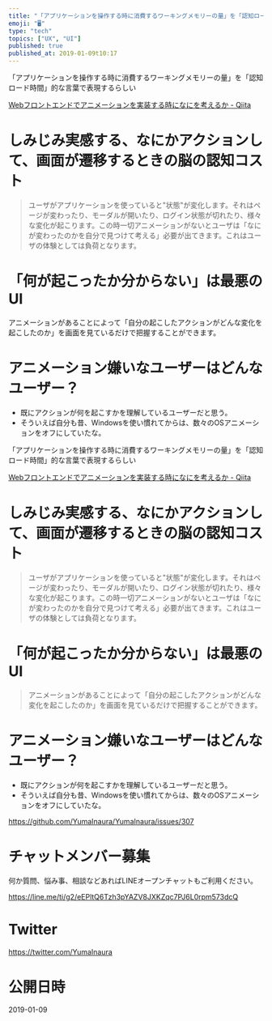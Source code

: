 ```yaml
---
title: "「アプリケーションを操作する時に消費するワーキングメモリーの量」を「認知ロード時間」的な言葉で表現するらしい"
emoji: "🖥"
type: "tech"
topics: ["UX", "UI"]
published: true
published_at: 2019-01-09t10:17
---
```


「アプリケーションを操作する時に消費するワーキングメモリーの量」を「認知ロード時間」的な言葉で表現するらしい

[Webフロントエンドでアニメーションを実装する時になにを考えるか - Qiita](https://qiita.com/seya/items/8ffe954a6342c930b430)

# しみじみ実感する、なにかアクションして、画面が遷移するときの脳の認知コスト

>ユーザがアプリケーションを使っていると"状態"が変化します。それはページが変わったり、モーダルが開いたり、ログイン状態が切れたり、様々な変化が起こります。この時一切アニメーションがないとユーザは「なにが変わったのかを自分で見つけて考える」必要が出てきます。これはユーザの体験としては負荷となります。

# 「何が起こったか分からない」は最悪のUI

アニメーションがあることによって「自分の起こしたアクションがどんな変化を起こしたのか」を画面を見ているだけで把握することができます。

# アニメーション嫌いなユーザーはどんなユーザー？

- 既にアクションが何を起こすかを理解しているユーザーだと思う。
- そういえば自分も昔、Windowsを使い慣れてからは、数々のOSアニメーションをオフにしていたな。

「アプリケーションを操作する時に消費するワーキングメモリーの量」を「認知ロード時間」的な言葉で表現するらしい

[Webフロントエンドでアニメーションを実装する時になにを考えるか - Qiita](https://qiita.com/seya/items/8ffe954a6342c930b430)

# しみじみ実感する、なにかアクションして、画面が遷移するときの脳の認知コスト

>ユーザがアプリケーションを使っていると"状態"が変化します。それはページが変わったり、モーダルが開いたり、ログイン状態が切れたり、様々な変化が起こります。この時一切アニメーションがないとユーザは「なにが変わったのかを自分で見つけて考える」必要が出てきます。これはユーザの体験としては負荷となります。

# 「何が起こったか分からない」は最悪のUI

>アニメーションがあることによって「自分の起こしたアクションがどんな変化を起こしたのか」を画面を見ているだけで把握することができます。

# アニメーション嫌いなユーザーはどんなユーザー？

- 既にアクションが何を起こすかを理解しているユーザーだと思う。
- そういえば自分も昔、Windowsを使い慣れてからは、数々のOSアニメーションをオフにしていたな。


https://github.com/YumaInaura/YumaInaura/issues/307








<!-- Update From Qiita API -->

# チャットメンバー募集


何か質問、悩み事、相談などあればLINEオープンチャットもご利用ください。

https://line.me/ti/g2/eEPltQ6Tzh3pYAZV8JXKZqc7PJ6L0rpm573dcQ





# Twitter


https://twitter.com/YumaInaura


<!-- Update From Qiita API -->



# 公開日時

2019-01-09

